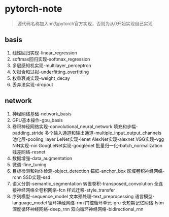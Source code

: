 # pytorch-note
> 源代码名称加入nn为pytorch官方实现，否则为从0开始实现自己实现
## basis
1. 线性回归实现-linear_regression
2. softmax回归实现-softmax_regression
3. 多层感知机实现-multilayer_perceptron
4. 欠拟合和过拟-underfitting_overfitting
5. 权重衰减实现-weight_decay
6. 丢弃法实现-dropout
## network
1. 神经网络基础-network_basis
2. GPU基本操作-gpu_basis
3.  卷积神经网络实现-convolutional_neural_network
    填充和步幅-padding_stride
    多个输入通道和输出通道-multiple_input_output_channels
    池化层-pooling_layer 
    LeNet实现-lenet
    AlexNet实现-alexnet
    VGG实现-vgg
    NiN实现-nin
    GoogLeNet实现-googlenet
    批量归一化-batch_normalization
    残差网络-resnet
4. 数据增强-data_augmentation
5. 微调-fine_tuning
6.  目标检测和物体检测-object_detection
    锚框-anchor_box
    区域卷积神经网络-rcnn
    SSD实现-ssd
7.  语义分割-semantic_segmentation
    转置卷积-transposed_convolution
    全连接神经网络全卷积网络-fcn
    样式迁移-style_transfer
8.  序列模型-sequence_model
    文本预处理-text_preprocessing
    语言模型-language_model 
    循环神经网络-rnn
    门控循环单元-gru
    长短期记忆网络-lstm
    深度循环神经网络-deep_rnn
    双向循环神经网络-bidirectional_rnn
